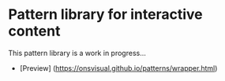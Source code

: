 # Pattern library for interactive content
This pattern library is a work in progress...

- [Preview] (https://onsvisual.github.io/patterns/wrapper.html)